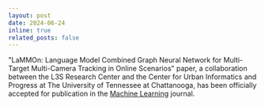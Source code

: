 ```yaml
---
layout: post
date: 2024-06-24
inline: true
related_posts: false
---
```


"LaMMOn: Language Model Combined Graph Neural Network for Multi-Target Multi-Camera Tracking in Online Scenarios" paper, a collaboration between the L3S Research Center and the Center for Urban Informatics and Progress at The University of Tennessee at Chattanooga, has been officially accepted for publication in the [Machine Learning](https://link.springer.com/journal/10994) journal.